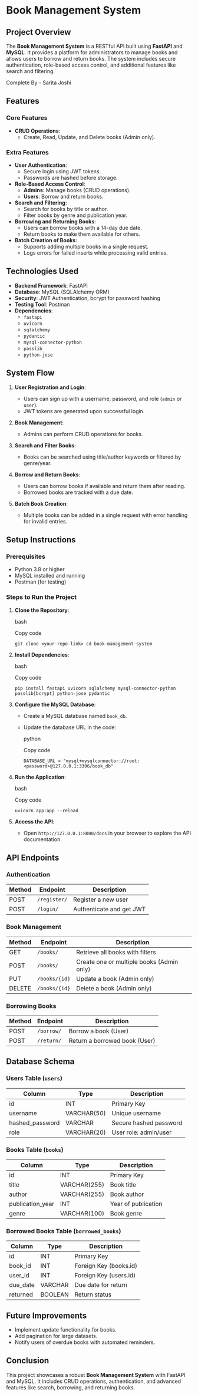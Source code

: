 **Book Management System**
==========================

**Project Overview**
--------------------

The **Book Management System** is a RESTful API built using **FastAPI** and **MySQL**. It provides a platform for administrators to manage books and allows users to borrow and return books. The system includes secure authentication, role-based access control, and additional features like search and filtering.

Complete By - Sarita Joshi

**Features**
------------

### Core Features

-   **CRUD Operations**:
    -   Create, Read, Update, and Delete books (Admin only).

### Extra Features

-   **User Authentication**:
    -   Secure login using JWT tokens.
    -   Passwords are hashed before storage.
-   **Role-Based Access Control**:
    -   **Admins**: Manage books (CRUD operations).
    -   **Users**: Borrow and return books.
-   **Search and Filtering**:
    -   Search for books by title or author.
    -   Filter books by genre and publication year.
-   **Borrowing and Returning Books**:
    -   Users can borrow books with a 14-day due date.
    -   Return books to make them available for others.
-   **Batch Creation of Books**:
    -   Supports adding multiple books in a single request.
    -   Logs errors for failed inserts while processing valid entries.



**Technologies Used**
---------------------

-   **Backend Framework**: FastAPI
-   **Database**: MySQL (SQLAlchemy ORM)
-   **Security**: JWT Authentication, bcrypt for password hashing
-   **Testing Tool**: Postman
-   **Dependencies**:
    -   `fastapi`
    -   `uvicorn`
    -   `sqlalchemy`
    -   `pydantic`
    -   `mysql-connector-python`
    -   `passlib`
    -   `python-jose`



**System Flow**
---------------

1.  **User Registration and Login**:

    -   Users can sign up with a username, password, and role (`admin` or `user`).
    -   JWT tokens are generated upon successful login.
2.  **Book Management**:

    -   Admins can perform CRUD operations for books.
3.  **Search and Filter Books**:

    -   Books can be searched using title/author keywords or filtered by genre/year.
4.  **Borrow and Return Books**:

    -   Users can borrow books if available and return them after reading.
    -   Borrowed books are tracked with a due date.
5.  **Batch Book Creation**:

    -   Multiple books can be added in a single request with error handling for invalid entries.



**Setup Instructions**
----------------------

### Prerequisites

-   Python 3.8 or higher
-   MySQL installed and running
-   Postman (for testing)



### Steps to Run the Project

1.  **Clone the Repository**:

    bash

    Copy code

    `git clone <your-repo-link>
    cd book-management-system`

2.  **Install Dependencies**:

    bash

    Copy code

    `pip install fastapi uvicorn sqlalchemy mysql-connector-python passlib[bcrypt] python-jose pydantic`

3.  **Configure the MySQL Database**:

    -   Create a MySQL database named `book_db`.
    -   Update the database URL in the code:

        python

        Copy code

        `DATABASE_URL = "mysql+mysqlconnector://root:<password>@127.0.0.1:3306/book_db"`

4.  **Run the Application**:

    bash

    Copy code

    `uvicorn app:app --reload`

5.  **Access the API**:

    -   Open `http://127.0.0.1:8000/docs` in your browser to explore the API documentation.



**API Endpoints**
-----------------

### **Authentication**

| Method | Endpoint | Description |
| --- | --- | --- |
| POST | `/register/` | Register a new user |
| POST | `/login/` | Authenticate and get JWT |

### **Book Management**

| Method | Endpoint | Description |
| --- | --- | --- |
| GET | `/books/` | Retrieve all books with filters |
| POST | `/books/` | Create one or multiple books (Admin only) |
| PUT | `/books/{id}` | Update a book (Admin only) |
| DELETE | `/books/{id}` | Delete a book (Admin only) |

### **Borrowing Books**

| Method | Endpoint | Description |
| --- | --- | --- |
| POST | `/borrow/` | Borrow a book (User) |
| POST | `/return/` | Return a borrowed book (User) |


**Database Schema**
-------------------

### Users Table (`users`)

| Column | Type | Description |
| --- | --- | --- |
| id | INT | Primary Key |
| username | VARCHAR(50) | Unique username |
| hashed_password | VARCHAR | Secure hashed password |
| role | VARCHAR(20) | User role: admin/user |

### Books Table (`books`)

| Column | Type | Description |
| --- | --- | --- |
| id | INT | Primary Key |
| title | VARCHAR(255) | Book title |
| author | VARCHAR(255) | Book author |
| publication_year | INT | Year of publication |
| genre | VARCHAR(100) | Book genre |

### Borrowed Books Table (`borrowed_books`)

| Column | Type | Description |
| --- | --- | --- |
| id | INT | Primary Key |
| book_id | INT | Foreign Key (books.id) |
| user_id | INT | Foreign Key (users.id) |
| due_date | VARCHAR | Due date for return |
| returned | BOOLEAN | Return status |



**Future Improvements**
-----------------------

-   Implement update functionality for books.
-   Add pagination for large datasets.
-   Notify users of overdue books with automated reminders.



**Conclusion**
--------------

This project showcases a robust **Book Management System** with FastAPI and MySQL. It includes CRUD operations, authentication, and advanced features like search, borrowing, and returning books.